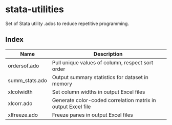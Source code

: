 # stata-utilities

Set of Stata utility .ados to reduce repetitive programming.

## Index

| **Name** | **Description** |
|---|---|
| ordersof.ado | Pull unique values of column, respect sort order |
| summ_stats.ado | Output summary statistics for dataset in memory |
| xlcolwidth | Set column widths in output Excel files |
| xlcorr.ado | Generate color-coded correlation matrix in output Excel file |
| xlfreeze.ado | Freeze panes in output Excel files |
